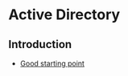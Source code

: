 # Active Directory

## Introduction

* [Good starting point](https://www.youtube.com/watch?v=RPzcxdiyVCM)


